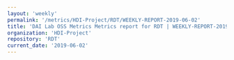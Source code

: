 ```yaml
---
layout: 'weekly'
permalink: '/metrics/HDI-Project/RDT/WEEKLY-REPORT-2019-06-02'
title: 'DAI Lab OSS Metrics Metrics report for RDT | WEEKLY-REPORT-2019-06-02'
organization: 'HDI-Project'
repository: 'RDT'
current_date: '2019-06-02'
---
```

